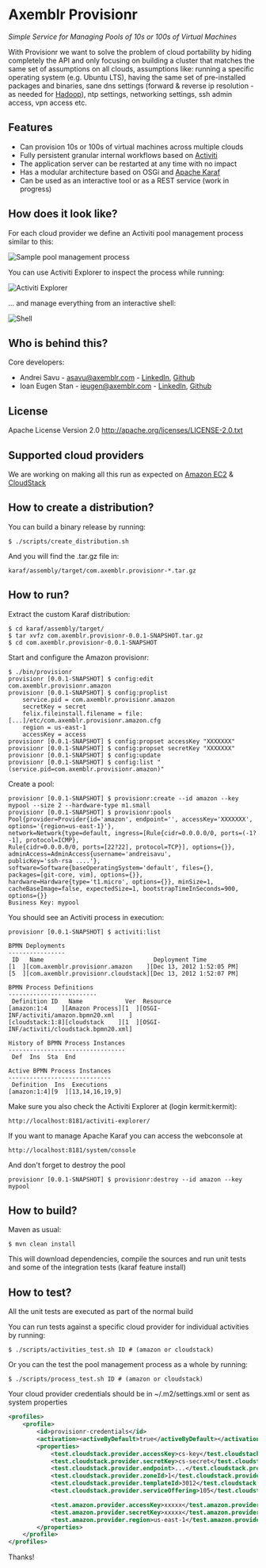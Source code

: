 
Axemblr Provisionr
==================

*Simple Service for Managing Pools of 10s or 100s of Virtual Machines*

With Provisionr we want to solve the problem of cloud portability by hiding completely the API and only focusing on building a cluster that matches the same set of assumptions on all clouds, assumptions like: running a specific operating system (e.g. Ubuntu LTS), having the same set of pre-installed packages and binaries, sane dns settings (forward & reverse ip resolution - as needed for [Hadoop](http://hadoop.apache.org/)), ntp settings, networking settings, ssh admin access, vpn access etc.

Features
--------

* Can provision 10s or 100s of virtual machines across multiple clouds
* Fully persistent granular internal workflows based on [Activiti](http://activiti.org/)
* The application server can be restarted at any time with no impact
* Has a modular architecture based on OSGi and [Apache Karaf](http://karaf.apache.org/)
* Can be used as an interactive tool or as a REST service (work in progress) 

How does it look like?
----------------------

For each cloud provider we define an Activiti pool management process similar to this:

![Sample pool management process](http://people.apache.org/~asavu/sample.bpmn20.png)

You can use Activiti Explorer to inspect the process while running:

![Activiti Explorer](http://people.apache.org/~asavu/explorer.png)

... and manage everything from an interactive shell:

![Shell](http://people.apache.org/~asavu/shell.png)

Who is behind this?
-------------------

Core developers:

* Andrei Savu - asavu@axemblr.com - [LinkedIn](http://www.linkedin.com/in/sandrei), [Github](https://github.com/andreisavu)
* Ioan Eugen Stan - ieugen@axemblr.com - [LinkedIn](http://www.linkedin.com/in/ieugen), [Github](https://github.com/ieugen)

License
-------

Apache License Version 2.0
http://apache.org/licenses/LICENSE-2.0.txt

Supported cloud providers
-------------------------

We are working on making all this run as expected on [Amazon EC2](http://aws.amazon.com/ec2/) & [CloudStack](http://incubator.apache.org/cloudstack/) 

How to create a distribution?
-----------------------------

You can build a binary release by running:

    $ ./scripts/create_distribution.sh 

And you will find the .tar.gz file in:

    karaf/assembly/target/com.axemblr.provisionr-*.tar.gz

How to run?
-----------

Extract the custom Karaf distribution:

    $ cd karaf/assembly/target/
    $ tar xvfz com.axemblr.provisionr-0.0.1-SNAPSHOT.tar.gz
    $ cd com.axemblr.provisionr-0.0.1-SNAPSHOT

Start and configure the Amazon provisionr:

    $ ./bin/provisionr
    provisionr [0.0.1-SNAPSHOT] $ config:edit com.axemblr.provisionr.amazon
    provisionr [0.0.1-SNAPSHOT] $ config:proplist
        service.pid = com.axemblr.provisionr.amazon
        secretKey = secret
        felix.fileinstall.filename = file:[...]/etc/com.axemblr.provisionr.amazon.cfg
        region = us-east-1
        accessKey = access
    provisionr [0.0.1-SNAPSHOT] $ config:propset accessKey "XXXXXXX"
    provisionr [0.0.1-SNAPSHOT] $ config:propset secretKey "XXXXXXX"
    provisionr [0.0.1-SNAPSHOT] $ config:update
    provisionr [0.0.1-SNAPSHOT] $ config:list "(service.pid=com.axemblr.provisionr.amazon)"

Create a pool:

    provisionr [0.0.1-SNAPSHOT] $ provisionr:create --id amazon --key mypool --size 2 --hardware-type m1.small
    provisionr [0.0.1-SNAPSHOT] $ provisionr:pools 
    Pool{provider=Provider{id='amazon', endpoint='', accessKey='XXXXXXX', options='{region=us-east-1}'}, 
    network=Network{type=default, ingress=[Rule{cidr=0.0.0.0/0, ports=(-1?-1], protocol=ICMP}, 
    Rule{cidr=0.0.0.0/0, ports=[22?22], protocol=TCP}], options={}}, adminAccess=AdminAccess{username='andreisavu', 
    publicKey='ssh-rsa ....'}, software=Software{baseOperatingSystem='default', files={}, 
    packages=[git-core, vim], options={}}, hardware=Hardware{type='t1.micro', options={}}, minSize=1, 
    cacheBaseImage=false, expectedSize=1, bootstrapTimeInSeconds=900, options={}}
    Business Key: mypool

You should see an Activiti process in execution:

    provisionr [0.0.1-SNAPSHOT] $ activiti:list

    BPMN Deployments
    ----------------
     ID   Name                               Deployment Time         
    [1  ][com.axemblr.provisionr.amazon    ][Dec 13, 2012 1:52:05 PM]
    [5  ][com.axemblr.provisionr.cloudstack][Dec 13, 2012 1:52:07 PM]

    BPMN Process Definitions
    -------------------------
     Definition ID   Name            Ver  Resource                                
    [amazon:1:4    ][Amazon Process][1  ][OSGI-INF/activiti/amazon.bpmn20.xml    ]
    [cloudstack:1:8][cloudstack    ][1  ][OSGI-INF/activiti/cloudstack.bpmn20.xml]

    History of BPMN Process Instances
    ---------------------------------
     Def  Ins  Sta  End 

    Active BPMN Process Instances
    -----------------------------
     Definition  Ins  Executions    
    [amazon:1:4][9  ][13,14,16,19,9]

Make sure you also check the Activiti Explorer at (login kermit:kermit): 

    http://localhost:8181/activiti-explorer/

If you want to manage Apache Karaf you can access the webconsole at

    http://localhost:8181/system/console

And don't forget to destroy the pool

    provisionr [0.0.1-SNAPSHOT] $ provisionr:destroy --id amazon --key mypool

How to build?
-------------

Maven as usual:

    $ mvn clean install 

This will download dependencies, compile the sources and run unit tests and some of the integration tests (karaf feature install)

How to test?
------------

All the unit tests are executed as part of the normal build

You can run tests against a specific cloud provider for individual activities by running:

    $ ./scripts/activities_test.sh ID # (amazon or cloudstack)

Or you can the test the pool management process as a whole by running:

    $ ./scripts/process_test.sh ID # (amazon or cloudstack) 

Your cloud provider credentials should be in ~/.m2/settings.xml or sent as system properties

```xml
<profiles>
    <profile>
        <id>provisionr-credentials</id>
        <activation><activeByDefault>true</activeByDefault></activation>
        <properties>
            <test.cloudstack.provider.accessKey>cs-key</test.cloudstack.provider.accessKey>
            <test.cloudstack.provider.secretKey>cs-secret</test.cloudstack.provider.secretKey>
            <test.cloudstack.provider.endpoint>...</test.cloudstack.provider.endpoint>
            <test.cloudstack.provider.zoneId>1</test.cloudstack.provider.zoneId>
            <test.cloudstack.provider.templateId>3012</test.cloudstack.provider.templateId>
            <test.cloudstack.provider.serviceOffering>105</test.cloudstack.provider.serviceOffering>

            <test.amazon.provider.accessKey>xxxxx</test.amazon.provider.accessKey>
            <test.amazon.provider.secretKey>xxxxx</test.amazon.provider.secretKey>
            <test.amazon.provider.region>us-east-1</test.amazon.provider.region>
        </properties>
    </profile>
</profiles>
```

Thanks! 

